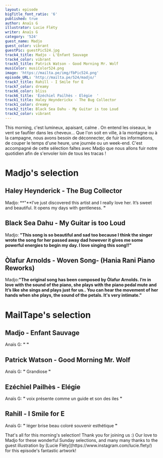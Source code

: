 ```yaml
---
layout: episode
bigTitle_font_ratio: '6'
published: true
author: Anaïs G
illustrator: Lucie Fléty
writer: Anaïs G
category: '524'
guest_name: Madjo
guest_color: vibrant
guestPic: guestPic524.jpg
track4_title: Madjo - L'Enfant Sauvage
track4_color: vibrant
track5_title: Patrick Watson - Good Morning Mr. Wolf
musiColor: musiColor524.png
image: 'https://mailta.pe/img/fbPic524.png'
episode_URL: 'http://mailta.pe/524/madjo/'
track7_title: Rahill - I Smile for E
track7_color: dreamy
track6_color: bliss
track6_title: 'Ézéchiel Pailhès - Elégie  '
track1_title: Haley Heynderickx - The Bug Collector
track1_color: dreamy
track2_title: Black Sea Dahu - My Guitar is too Loud
track2_color: vibrant
---
```

<p id="introduction"> This morning, c'est lumineux, apaisant, calme . On entend les oiseaux, le vent se faufiler dans les cheveux... Que l'on soit en ville, à la montagne ou à la campagne, nous avons besoin de déconnecter, de fuir les informations, de couper le temps d'une heure, une journée ou un week-end. C'est accompagné de cette sélection faîtes avec Madjo que nous allons fuir notre quotidien afin de s'envoler loin de tous les tracas !
</p>

# Madjo's selection

##  Haley Heynderick - The Bug Collector 
Madjo: **"**I’ve just discovered this artist and I really love her. It’s sweet and beautiful. It opens my days with gentleness. **"**

## Black Sea Dahu - My Guitar is too Loud 
Madjo: **"**This song is so beautiful and sad too because I think the singer wrote the song for her passed away dad however it gives me some powerful energies to begin my day. I love singing this song!!**"**

## Òlafur Arnolds - Woven Song- (Hania Rani Piano Reworks)
Madjo:**"**The original song has been composed by Òlafur Arnolds. I’m in love with the sound of the piano, she plays with the piano pedal mute and It’s like she sings and plays just for us.. You can hear the movement of her hands when she plays, the sound of the petals. It's very intimate.**"**

# MailTape's selection

## Madjo - Enfant Sauvage
Anaïs G: **"** **"**

## Patrick Watson - Good Morning Mr. Wolf
Anaïs G: **"** Grandiose  **"**

## Ezéchiel Pailhès - Elégie
Anaïs G: **"** voix présente comme un guide et son des iles  **"**

## Rahill - I Smile for E
Anaïs G: **"** léger brise beau coloré souvenir esthétique **"**

<p id="outroduction">That's all for this morning's selection! Thank you for joining us :) Our love to Madjo for these wonderful Sunday selections, and many many thanks to the guest illustration by [Lucie Fléty](https://www.instagram.com/lucie.flety/) for this episode's fantastic artwork!</p>
